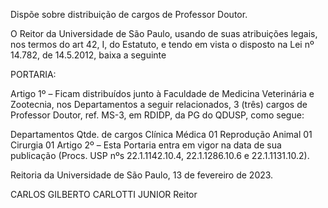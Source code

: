 Dispõe sobre distribuição de cargos de Professor Doutor.

O Reitor da Universidade de São Paulo, usando de suas atribuições legais, nos termos do art 42, I, do Estatuto, e tendo em vista o disposto na Lei nº 14.782, de 14.5.2012, baixa a seguinte

PORTARIA:

Artigo 1º – Ficam distribuídos junto à Faculdade de Medicina Veterinária e Zootecnia, nos Departamentos a seguir relacionados, 3 (três) cargos de Professor Doutor, ref. MS-3, em RDIDP, da PG do QDUSP, como segue:

Departamentos	Qtde. de cargos
Clínica Médica	01
Reprodução Animal	01
Cirurgia	01
Artigo 2º – Esta Portaria entra em vigor na data de sua publicação (Procs. USP nºs 22.1.1142.10.4, 22.1.1286.10.6 e 22.1.1131.10.2).

Reitoria da Universidade de São Paulo, 13 de fevereiro de 2023.

CARLOS GILBERTO CARLOTTI JUNIOR
Reitor